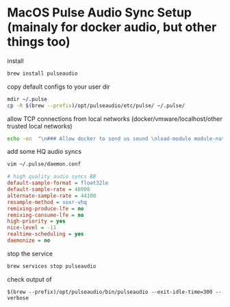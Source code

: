 # MacOS Pulse Audio Sync Setup (mainaly for docker audio, but other things too)

install
```bash
brew install pulseaudio
```

copy default configs to your user dir 
```bash
mdir ~/.pulse
cp -R $(brew --prefix)/opt/pulseaudio/etc/pulse/ ~/.pulse/
```

allow TCP connections from local networks (docker/vmware/localhost/other trusted local networks) 

```bash
echo -en  "\n### Allow docker to send us sound \nload-module module-native-protocol-tcp auth-ip-acl=127.0.0.0/8;10.0.0.0/8;172.16.0.0/12;192.168.0.0/16;fe80::/10" >> ~/.pulse/default.pa
```

add some HQ audio syncs

```bash
vim ~/.pulse/daemon.conf
```

```ini
# high quality audio syncs BB
default-sample-format = float32le
default-sample-rate = 48000
alternate-sample-rate = 44100
resample-method = soxr-vhq
remixing-produce-lfe = no
remixing-consume-lfe = no
high-priority = yes
nice-level = -11
realtime-scheduling = yes
daemonize = no
```

stop the service
```bash
brew services stop pulseaudio
```

check output of

```
$(brew --prefix)/opt/pulseaudio/bin/pulseaudio --exit-idle-time=300 --verbose
```
